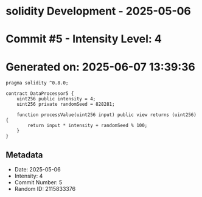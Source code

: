 ﻿# solidity Development - 2025-05-06
# Commit #5 - Intensity Level: 4
# Generated on: 2025-06-07 13:39:36
```solidity
pragma solidity ^0.8.0;

contract DataProcessor5 {
    uint256 public intensity = 4;
    uint256 private randomSeed = 828281;

    function processValue(uint256 input) public view returns (uint256) {
        return input * intensity + randomSeed % 100;
    }
}
```
## Metadata
- Date: 2025-05-06
- Intensity: 4
- Commit Number: 5
- Random ID: 2115833376
